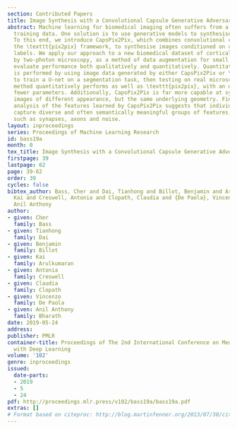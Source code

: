 ```yaml
---
section: Contributed Papers
title: Image Synthesis with a Convolutional Capsule Generative Adversarial Network
abstract: Machine learning for biomedical imaging often suffers from a lack of labelled
  training data. One solution is to use generative models to synthesise more data.
  To this end, we introduce CapsPix2Pix, which combines convolutional capsules with
  the \texttt{pix2pix} framework, to synthesise images conditioned on class segmentation
  labels. We apply our approach to a new biomedical dataset of cortical axons imaged
  by two-photon microscopy, as a method of data augmentation for small datasets. We
  evaluate performance both qualitatively and quantitatively. Quantitative evaluation
  is performed by using image data generated by either CapsPix2Pix or \texttt{pix2pix}
  to train a U-net on a segmentation task, then testing on real microscopy data. Our
  method quantitatively performs as well as \texttt{pix2pix}, with an order of magnitude
  fewer parameters. Additionally, CapsPix2Pix is far more capable at synthesising
  images of different appearance, but the same underlying geometry. Finally, qualitative
  analysis of the features learned by CapsPix2Pix suggests that individual capsules
  capture diverse and often semantically meaningful groups of features, covering structures
  such as synapses, axons and noise.
layout: inproceedings
series: Proceedings of Machine Learning Research
id: bass19a
month: 0
tex_title: Image Synthesis with a Convolutional Capsule Generative Adversarial Network
firstpage: 39
lastpage: 62
page: 39-62
order: 39
cycles: false
bibtex_author: Bass, Cher and Dai, Tianhong and Billot, Benjamin and Arulkumaran,
  Kai and Creswell, Antonia and Clopath, Claudia and {De Paola}, Vincenzo and Bharath,
  Anil Anthony
author:
- given: Cher
  family: Bass
- given: Tianhong
  family: Dai
- given: Benjamin
  family: Billot
- given: Kai
  family: Arulkumaran
- given: Antonia
  family: Creswell
- given: Claudia
  family: Clopath
- given: Vincenzo
  family: De Paola
- given: Anil Anthony
  family: Bharath
date: 2019-05-24
address: 
publisher: PMLR
container-title: Proceedings of The 2nd International Conference on Medical Imaging
  with Deep Learning
volume: '102'
genre: inproceedings
issued:
  date-parts:
  - 2019
  - 5
  - 24
pdf: http://proceedings.mlr.press/v102/bass19a/bass19a.pdf
extras: []
# Format based on citeproc: http://blog.martinfenner.org/2013/07/30/citeproc-yaml-for-bibliographies/
---
```

